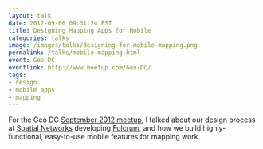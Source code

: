 ```yaml
---
layout: talk
date: 2012-09-06 09:31:24 EST
title: Designing Mapping Apps for Mobile
categories: talks
image: /images/talks/designing-for-mobile-mapping.png
permalink: /talks/mobile-mapping.html
event: Geo DC
eventlink: http://www.meetup.com/Geo-DC/
tags:
- design
- mobile apps
- mapping
---
```


For the Geo DC [September 2012 meetup](http://www.meetup.com/Geo-DC/events/73434612/), I talked about our design process at [Spatial Networks](http://spatialnetworks.com) developing [Fulcrum](http://fulcrumapp.com), and how we build highly-functional, easy-to-use mobile features for mapping work.

<script async class="speakerdeck-embed" data-id="504816d861109b000203b620" data-ratio="1.3333333333333333" src="//speakerdeck.com/assets/embed.js"></script>